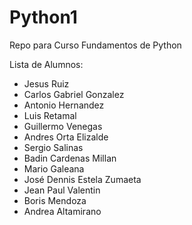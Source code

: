 # Python1
Repo para Curso Fundamentos de Python

Lista de Alumnos:
- Jesus Ruiz 
- Carlos Gabriel Gonzalez
- Antonio Hernandez
- Luis Retamal 
- Guillermo Venegas
- Andres Orta Elizalde
- Sergio Salinas
- Badin Cardenas Millan
- Mario Galeana
- José Dennis Estela Zumaeta
- Jean Paul Valentin
- Boris Mendoza
- Andrea Altamirano